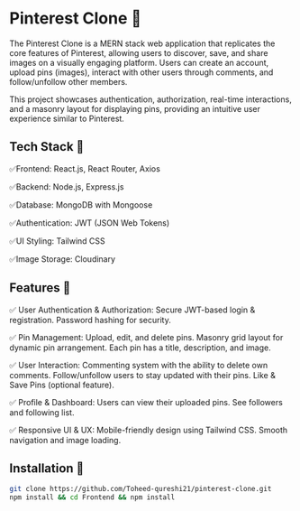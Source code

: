 # Pinterest Clone 🎉
The Pinterest Clone is a MERN stack web application that replicates the core features of Pinterest, allowing users to discover, save, and share images on a visually engaging platform. Users can create an account, upload pins (images), interact with other users through comments, and follow/unfollow other members.

This project showcases authentication, authorization, real-time interactions, and a masonry layout for displaying pins, providing an intuitive user experience similar to Pinterest.

## Tech Stack 🚀
✅Frontend: React.js, React Router, Axios

✅Backend: Node.js, Express.js

✅Database: MongoDB with Mongoose

✅Authentication: JWT (JSON Web Tokens)

✅UI Styling: Tailwind CSS

✅Image Storage: Cloudinary

## Features 🚀
✅ User Authentication & Authorization:
Secure JWT-based login & registration.
Password hashing for security.

✅ Pin Management:
Upload, edit, and delete pins.
Masonry grid layout for dynamic pin arrangement.
Each pin has a title, description, and image.

✅ User Interaction:
Commenting system with the ability to delete own comments.
Follow/unfollow users to stay updated with their pins.
Like & Save Pins (optional feature).

✅ Profile & Dashboard:
Users can view their uploaded pins.
See followers and following list.

✅ Responsive UI & UX:
Mobile-friendly design using Tailwind CSS.
Smooth navigation and image loading.

## Installation 🔧
```bash
git clone https://github.com/Toheed-qureshi21/pinterest-clone.git
npm install && cd Frontend && npm install
